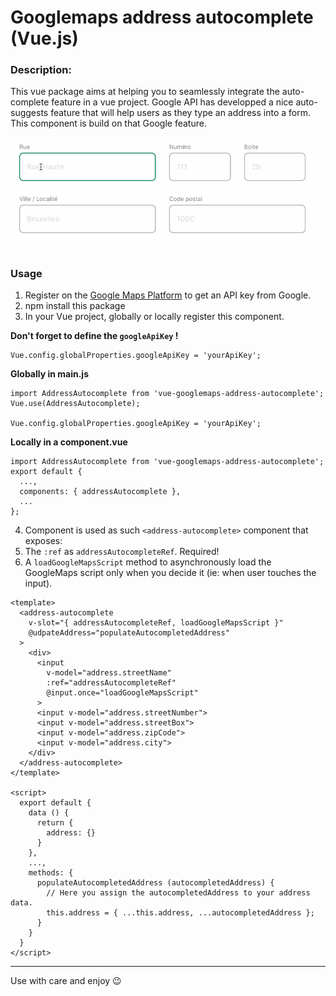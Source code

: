 # Googlemaps address autocomplete (Vue.js)

### Description:
This vue package aims at helping you to seamlessly integrate the auto-complete feature in a vue project.
Google API has developped a nice auto-suggests feature that will help users as they type an address into a form.
This component is build on that Google feature.

![Demo](./assets/google-maps-address-autocomplete-demo.gif)

### Usage
1. Register on the [Google Maps Platform](https://developers.google.com/maps/documentation/javascript/places-autocomplete) to get an API key from Google.
2. npm install this package
3. In your Vue project, globally or locally register this component.

  **Don't forget to define the `googleApiKey` !**
  ```
  Vue.config.globalProperties.googleApiKey = 'yourApiKey';
  ```

  **Globally in main.js**
  ```
  import AddressAutocomplete from 'vue-googlemaps-address-autocomplete';
  Vue.use(AddressAutocomplete);

  Vue.config.globalProperties.googleApiKey = 'yourApiKey';
  ```

  **Locally in a component.vue**
  ```
  import AddressAutocomplete from 'vue-googlemaps-address-autocomplete';
  export default {
    ...,
    components: { addressAutocomplete },
    ...
  };
  ```

4. Component is used as such
  `<address-autocomplete>` component that exposes:
  1. The `:ref` as `addressAutocompleteRef`. Required!
  2. A `loadGoogleMapsScript` method to asynchronously load the GoogleMaps script only when you decide it (ie: when user touches the input).
  ```
  <template>
    <address-autocomplete
      v-slot="{ addressAutocompleteRef, loadGoogleMapsScript }"
      @udpateAddress="populateAutocompletedAddress"
    >
      <div>
        <input
          v-model="address.streetName"
          :ref="addressAutocompleteRef"
          @input.once="loadGoogleMapsScript"
        >
        <input v-model="address.streetNumber">
        <input v-model="address.streetBox">
        <input v-model="address.zipCode">
        <input v-model="address.city">
      </div>
    </address-autocomplete>
  </template>

  <script>
    export default {
      data () {
        return {
          address: {}
        }
      },
      ...,
      methods: {
        populateAutocompletedAddress (autocompletedAddress) {
          // Here you assign the autocompletedAddress to your address data.
          this.address = { ...this.address, ...autocompletedAddress };
        }
      }
    }
  </script>
  ```

___

Use with care and enjoy 😉
